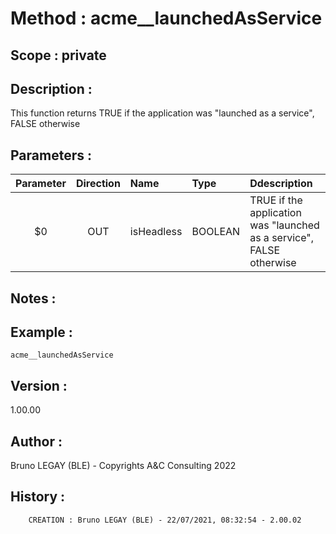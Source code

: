 ﻿# **Method :** acme__launchedAsService
## **Scope :** private
## **Description :** 
This function returns TRUE if the application was "launched as a service", FALSE otherwise
## **Parameters :** 
| Parameter | Direction | Name | Type | Ddescription | 
|:----:|:----:|:----|:----|:----| 
| $0 | OUT | isHeadless | BOOLEAN | TRUE if the application was "launched as a service", FALSE otherwise | 

## **Notes :** 

## **Example :** 
```
acme__launchedAsService
```
## **Version :** 
1.00.00
## **Author :** 
Bruno LEGAY (BLE) - Copyrights A&C Consulting 2022
## **History :** 
 
        CREATION : Bruno LEGAY (BLE) - 22/07/2021, 08:32:54 - 2.00.02

